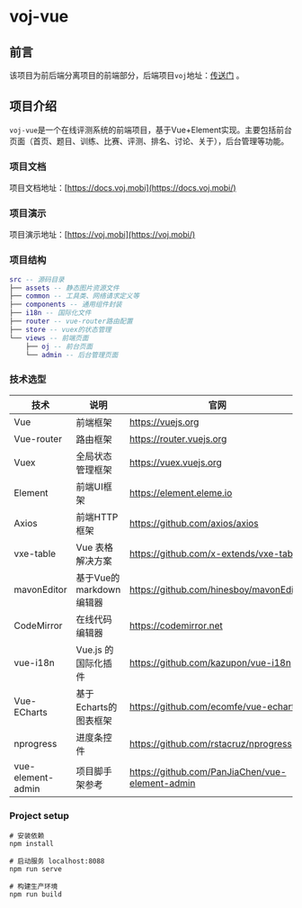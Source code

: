 # voj-vue

## 前言

该项目为前后端分离项目的前端部分，后端项目`voj`地址：[传送门](https://github.com/simplefanC/voj) 。

## 项目介绍

`voj-vue`是一个在线评测系统的前端项目，基于Vue+Element实现。主要包括前台页面（首页、题目、训练、比赛、评测、排名、讨论、关于），后台管理等功能。

### 项目文档

项目文档地址：[https://docs.voj.mobi](https://docs.voj.mobi/)

### 项目演示

项目演示地址：[https://voj.mobi](https://voj.mobi/)

### 项目结构

``` lua
src -- 源码目录
├── assets -- 静态图片资源文件
├── common -- 工具类、网络请求定义等
├── components -- 通用组件封装
├── i18n -- 国际化文件
├── router -- vue-router路由配置
├── store -- vuex的状态管理
└── views -- 前端页面
    ├── oj -- 前台页面
    └── admin -- 后台管理页面
```

### 技术选型

| 技术              | 说明                    | 官网                                            |
| ----------------- | ----------------------- | ----------------------------------------------- |
| Vue               | 前端框架                | https://vuejs.org                               |
| Vue-router        | 路由框架                | https://router.vuejs.org                        |
| Vuex              | 全局状态管理框架        | https://vuex.vuejs.org                          |
| Element           | 前端UI框架              | https://element.eleme.io                        |
| Axios             | 前端HTTP框架            | https://github.com/axios/axios                  |
| vxe-table         | Vue 表格解决方案        | https://github.com/x-extends/vxe-table          |
| mavonEditor       | 基于Vue的markdown编辑器 | https://github.com/hinesboy/mavonEditor         |
| CodeMirror        | 在线代码编辑器          | https://codemirror.net                          |
| vue-i18n          | Vue.js 的国际化插件     | https://github.com/kazupon/vue-i18n             |
| Vue-ECharts       | 基于Echarts的图表框架   | https://github.com/ecomfe/vue-echarts           |
| nprogress         | 进度条控件              | https://github.com/rstacruz/nprogress           |
| vue-element-admin | 项目脚手架参考          | https://github.com/PanJiaChen/vue-element-admin |

### Project setup

```shell
# 安装依赖
npm install

# 启动服务 localhost:8088
npm run serve

# 构建生产环境
npm run build
```
